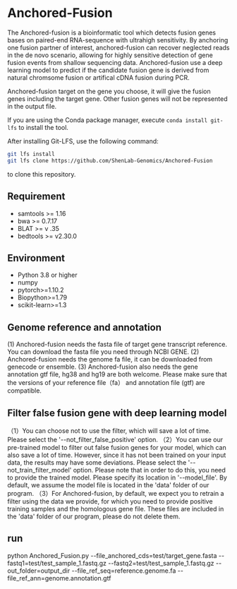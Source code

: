 # Anchored-Fusion
The Anchored-fusion is a bioinformatic tool which detects fusion genes bases on paired-end RNA-sequence with ultrahigh sensitivity. By anchoring one fusion partner of interest, anchored-fusion can recover neglected reads in the de novo scenario, allowing for highly sensitive detection of gene fusion events from shallow sequencing data. Anchored-fusion use a deep learning model to predict if the candidate fusion gene is derived from natural chromsome fusion or artifical cDNA fusion during PCR.

Anchored-fusion target on the gene you choose, it will give the fusion genes including the target gene. Other fusion genes will not be represented in the output file.

If you are using the Conda package manager, execute `conda install git-lfs` to install the tool.

After installing Git-LFS, use the following command:
```bash
git lfs install
git lfs clone https://github.com/ShenLab-Genomics/Anchored-Fusion
```
to clone this repository.

## Requirement

- samtools >= 1.16
- bwa >= 0.7.17
- BLAT >= v .35
- bedtools >= v2.30.0

## Environment

- Python 3.8 or higher
- numpy
- pytorch>=1.10.2
- Biopython>=1.79
- scikit-learn>=1.3

## Genome reference and annotation

(1) Anchored-fusion needs the fasta file of target gene transcript reference. You can download the fasta file you need through NCBI GENE.
(2) Anchored-fusion needs the genome fa file, it can be downloaded from genecode or ensemble.
(3) Anchored-fusion also needs the gene annotation gtf file, hg38 and hg19 are both welcome. Please make sure that the versions of your reference file（fa） and annotation file (gtf) are compatible.

## Filter false fusion gene with deep learning model
（1）You can choose not to use the filter, which will save a lot of time. Please select the '--not_filter_false_positive' option.
（2）You can use our pre-trained model to filter out false fusion genes for your model, which can also save a lot of time. However, since it has not been trained on your input data, the results may have some deviations. Please select the '--not_train_filter_model' option. Please note that in order to do this, you need to provide the trained model. Please specify its location in '--model_file'. By default, we assume the model file is located in the 'data' folder of our program.
（3）For Anchored-fusion, by default, we expect you to retrain a filter using the data we provide, for which you need to provide positive training samples and the homologous gene file. These files are included in the 'data' folder of our program, please do not delete them.

## run
python Anchored_Fusion.py --file_anchored_cds=test/target_gene.fasta --fastq1=test/test_sample_1.fastq.gz  --fastq2=test/test_sample_1.fastq.gz --out_folder=output_dir --file_ref_seq=reference.genome.fa --file_ref_ann=genome.annotation.gtf
